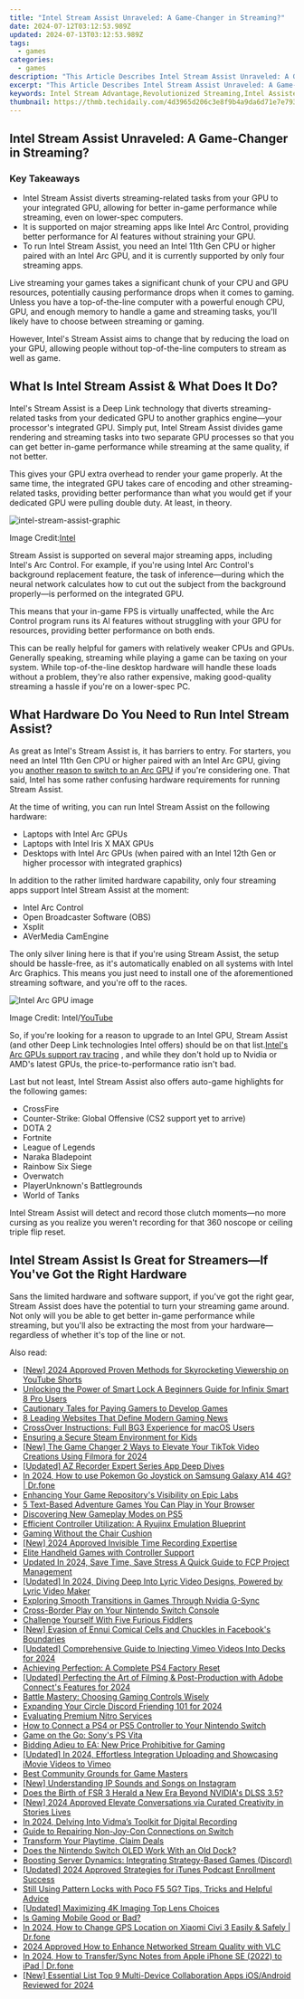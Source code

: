```yaml
---
title: "Intel Stream Assist Unraveled: A Game-Changer in Streaming?"
date: 2024-07-12T03:12:53.989Z
updated: 2024-07-13T03:12:53.989Z
tags:
  - games
categories:
  - games
description: "This Article Describes Intel Stream Assist Unraveled: A Game-Changer in Streaming?"
excerpt: "This Article Describes Intel Stream Assist Unraveled: A Game-Changer in Streaming?"
keywords: Intel Stream Advantage,Revolutionized Streaming,Intel Assisted Playback,Smooth Video Streams,Gaming with Intel,Enhanced Media Experience,Technology in Streaming
thumbnail: https://thmb.techidaily.com/4d3965d206c3e8f9b4a9da6d71e7e79363ab237dd992d3524ab2a99d8d4908ed.jpg
---
```


## Intel Stream Assist Unraveled: A Game-Changer in Streaming?

### Key Takeaways

* Intel Stream Assist diverts streaming-related tasks from your GPU to your integrated GPU, allowing for better in-game performance while streaming, even on lower-spec computers.
* It is supported on major streaming apps like Intel Arc Control, providing better performance for AI features without straining your GPU.
* To run Intel Stream Assist, you need an Intel 11th Gen CPU or higher paired with an Intel Arc GPU, and it is currently supported by only four streaming apps.

 Live streaming your games takes a significant chunk of your CPU and GPU resources, potentially causing performance drops when it comes to gaming. Unless you have a top-of-the-line computer with a powerful enough CPU, GPU, and enough memory to handle a game and streaming tasks, you'll likely have to choose between streaming or gaming.

 However, Intel's Stream Assist aims to change that by reducing the load on your GPU, allowing people without top-of-the-line computers to stream as well as game.

## What Is Intel Stream Assist & What Does It Do?

 Intel's Stream Assist is a Deep Link technology that diverts streaming-related tasks from your dedicated GPU to another graphics engine—your processor's integrated GPU. Simply put, Intel Stream Assist divides game rendering and streaming tasks into two separate GPU processes so that you can get better in-game performance while streaming at the same quality, if not better.

 This gives your GPU extra overhead to render your game properly. At the same time, the integrated GPU takes care of encoding and other streaming-related tasks, providing better performance than what you would get if your dedicated GPU were pulling double duty. At least, in theory.

![intel-stream-assist-graphic](https://static1.makeuseofimages.com/wordpress/wp-content/uploads/2023/11/intel-stream-assist-graphic.jpg)

 Image Credit:[Intel](https://www.intel.com/content/www/us/en/architecture-and-technology/adaptix/deep-link-support.html)

 Stream Assist is supported on several major streaming apps, including Intel's Arc Control. For example, if you're using Intel Arc Control's background replacement feature, the task of inference—during which the neural network calculates how to cut out the subject from the background properly—is performed on the integrated GPU.

 This means that your in-game FPS is virtually unaffected, while the Arc Control program runs its AI features without struggling with your GPU for resources, providing better performance on both ends.

 This can be really helpful for gamers with relatively weaker CPUs and GPUs. Generally speaking, streaming while playing a game can be taxing on your system. While top-of-the-line desktop hardware will handle these loads without a problem, they're also rather expensive, making good-quality streaming a hassle if you're on a lower-spec PC.

## What Hardware Do You Need to Run Intel Stream Assist?

 As great as Intel's Stream Assist is, it has barriers to entry. For starters, you need an Intel 11th Gen CPU or higher paired with an Intel Arc GPU, giving you [another reason to switch to an Arc GPU](https://www.makeuseof.com/reasons-switch-intel-arc-gpu/) if you're considering one. That said, Intel has some rather confusing hardware requirements for running Stream Assist.

 At the time of writing, you can run Intel Stream Assist on the following hardware:

* Laptops with Intel Arc GPUs
* Laptops with Intel Iris X MAX GPUs
* Desktops with Intel Arc GPUs (when paired with an Intel 12th Gen or higher processor with integrated graphics)

 In addition to the rather limited hardware capability, only four streaming apps support Intel Stream Assist at the moment:

* Intel Arc Control
* Open Broadcaster Software (OBS)
* Xsplit
* AVerMedia CamEngine

 The only silver lining here is that if you're using Stream Assist, the setup should be hassle-free, as it's automatically enabled on all systems with Intel Arc Graphics. This means you just need to install one of the aforementioned streaming software, and you're off to the races.

![Intel Arc GPU image](https://static1.makeuseofimages.com/wordpress/wp-content/uploads/2022/09/Intel-Arc-GPU-image.jpg)

 Image Credit: Intel/[YouTube](https://www.youtube.com/watch?v=n6LSJcV5Vco&ab%5Fchannel=IntelGraphics)

 So, if you're looking for a reason to upgrade to an Intel GPU, Stream Assist (and other Deep Link technologies Intel offers) should be on that list.[Intel's Arc GPUs support ray tracing](https://www.makeuseof.com/do-intel-arc-gpus-support-ray-tracing/) , and while they don't hold up to Nvidia or AMD's latest GPUs, the price-to-performance ratio isn't bad.

 Last but not least, Intel Stream Assist also offers auto-game highlights for the following games:

* CrossFire
* Counter-Strike: Global Offensive (CS2 support yet to arrive)
* DOTA 2
* Fortnite
* League of Legends
* Naraka Bladepoint
* Rainbow Six Siege
* Overwatch
* PlayerUnknown's Battlegrounds
* World of Tanks

 Intel Stream Assist will detect and record those clutch moments—no more cursing as you realize you weren't recording for that 360 noscope or ceiling triple flip reset.

## Intel Stream Assist Is Great for Streamers—If You've Got the Right Hardware

 Sans the limited hardware and software support, if you've got the right gear, Stream Assist does have the potential to turn your streaming game around. Not only will you be able to get better in-game performance while streaming, but you'll also be extracting the most from your hardware—regardless of whether it's top of the line or not.


<ins class="adsbygoogle"
     style="display:block"
     data-ad-format="autorelaxed"
     data-ad-client="ca-pub-7571918770474297"
     data-ad-slot="1223367746"></ins>



<ins class="adsbygoogle"
     style="display:block"
     data-ad-client="ca-pub-7571918770474297"
     data-ad-slot="8358498916"
     data-ad-format="auto"
     data-full-width-responsive="true"></ins>



<span class="atpl-alsoreadstyle">Also read:</span>
<div><ul>
<li><a href="https://youtube-zero.techidaily.com/024-approved-proven-methods-for-skyrocketing-viewership-on-youtube-shorts/"><u>[New] 2024 Approved  Proven Methods for Skyrocketing Viewership on YouTube Shorts</u></a></li>
<li><a href="https://unlock-android.techidaily.com/unlocking-the-power-of-smart-lock-a-beginners-guide-for-infinix-smart-8-pro-users-by-drfone-android/"><u>Unlocking the Power of Smart Lock A Beginners Guide for Infinix Smart 8 Pro Users</u></a></li>
<li><a href="https://games-able.techidaily.com/cautionary-tales-for-paying-gamers-to-develop-games/"><u>Cautionary Tales for Paying Gamers to Develop Games</u></a></li>
<li><a href="https://games-able.techidaily.com/8-leading-websites-that-define-modern-gaming-news/"><u>8 Leading Websites That Define Modern Gaming News</u></a></li>
<li><a href="https://games-able.techidaily.com/crossover-instructions-full-bg3-experience-for-macos-users/"><u>CrossOver Instructions: Full BG3 Experience for macOS Users</u></a></li>
<li><a href="https://games-able.techidaily.com/ensuring-a-secure-steam-environment-for-kids/"><u>Ensuring a Secure Steam Environment for Kids</u></a></li>
<li><a href="https://tiktok-clips.techidaily.com/new-the-game-changer-2-ways-to-elevate-your-tiktok-video-creations-using-filmora-for-2024/"><u>[New] The Game Changer  2 Ways to Elevate Your TikTok Video Creations Using Filmora for 2024</u></a></li>
<li><a href="https://visual-screen-recording.techidaily.com/updated-az-recorder-expert-series-app-deep-dives/"><u>[Updated] AZ Recorder Expert Series  App Deep Dives</u></a></li>
<li><a href="https://change-location.techidaily.com/in-2024-how-to-use-pokemon-go-joystick-on-samsung-galaxy-a14-4g-drfone-by-drfone-virtual-android/"><u>In 2024, How to use Pokemon Go Joystick on Samsung Galaxy A14 4G? | Dr.fone</u></a></li>
<li><a href="https://games-able.techidaily.com/enhancing-your-game-repositorys-visibility-on-epic-labs/"><u>Enhancing Your Game Repository's Visibility on Epic Labs</u></a></li>
<li><a href="https://games-able.techidaily.com/5-text-based-adventure-games-you-can-play-in-your-browser/"><u>5 Text-Based Adventure Games You Can Play in Your Browser</u></a></li>
<li><a href="https://games-able.techidaily.com/discovering-new-gameplay-modes-on-ps5/"><u>Discovering New Gameplay Modes on PS5</u></a></li>
<li><a href="https://games-able.techidaily.com/efficient-controller-utilization-a-ryujinx-emulation-blueprint/"><u>Efficient Controller Utilization: A Ryujinx Emulation Blueprint</u></a></li>
<li><a href="https://games-able.techidaily.com/gaming-without-the-chair-cushion/"><u>Gaming Without the Chair Cushion</u></a></li>
<li><a href="https://vp-tips.techidaily.com/new-2024-approved-invisible-time-recording-expertise/"><u>[New] 2024 Approved  Invisible Time Recording Expertise</u></a></li>
<li><a href="https://games-able.techidaily.com/elite-handheld-games-with-controller-support/"><u>Elite Handheld Games with Controller Support</u></a></li>
<li><a href="https://video-creation-software.techidaily.com/updated-in-2024-save-time-save-stress-a-quick-guide-to-fcp-project-management/"><u>Updated In 2024, Save Time, Save Stress A Quick Guide to FCP Project Management</u></a></li>
<li><a href="https://facebook-video-share.techidaily.com/updated-in-2024-diving-deep-into-lyric-video-designs-powered-by-lyric-video-maker/"><u>[Updated] In 2024, Diving Deep Into Lyric Video Designs, Powered by Lyric Video Maker</u></a></li>
<li><a href="https://games-able.techidaily.com/exploring-smooth-transitions-in-games-through-nvidia-g-sync/"><u>Exploring Smooth Transitions in Games Through Nvidia G-Sync</u></a></li>
<li><a href="https://games-able.techidaily.com/cross-border-play-on-your-nintendo-switch-console/"><u>Cross-Border Play on Your Nintendo Switch Console</u></a></li>
<li><a href="https://games-able.techidaily.com/challenge-yourself-with-five-furious-fiddlers/"><u>Challenge Yourself With Five Furious Fiddlers</u></a></li>
<li><a href="https://facebook-video-content.techidaily.com/new-evasion-of-ennui-comical-cells-and-chuckles-in-facebooks-boundaries/"><u>[New] Evasion of Ennui  Comical Cells and Chuckles in Facebook's Boundaries</u></a></li>
<li><a href="https://vimeo-videos.techidaily.com/updated-comprehensive-guide-to-injecting-vimeo-videos-into-decks-for-2024/"><u>[Updated] Comprehensive Guide to Injecting Vimeo Videos Into Decks for 2024</u></a></li>
<li><a href="https://games-able.techidaily.com/achieving-perfection-a-complete-ps4-factory-reset/"><u>Achieving Perfection: A Complete PS4 Factory Reset</u></a></li>
<li><a href="https://screen-sharing-recording.techidaily.com/updated-perfecting-the-art-of-filming-and-post-production-with-adobe-connects-features-for-2024/"><u>[Updated] Perfecting the Art of Filming & Post-Production with Adobe Connect's Features for 2024</u></a></li>
<li><a href="https://games-able.techidaily.com/battle-mastery-choosing-gaming-controls-wisely/"><u>Battle Mastery: Choosing Gaming Controls Wisely</u></a></li>
<li><a href="https://discord-videos.techidaily.com/expanding-your-circle-discord-friending-101-for-2024/"><u>Expanding Your Circle  Discord Friending 101 for 2024</u></a></li>
<li><a href="https://games-able.techidaily.com/evaluating-premium-nitro-services/"><u>Evaluating Premium Nitro Services</u></a></li>
<li><a href="https://games-able.techidaily.com/how-to-connect-a-ps4-or-ps5-controller-to-your-nintendo-switch/"><u>How to Connect a PS4 or PS5 Controller to Your Nintendo Switch</u></a></li>
<li><a href="https://games-able.techidaily.com/game-on-the-go-sonys-ps-vita/"><u>Game on the Go: Sony's PS Vita</u></a></li>
<li><a href="https://games-able.techidaily.com/bidding-adieu-to-ea-new-price-prohibitive-for-gaming/"><u>Bidding Adieu to EA: New Price Prohibitive for Gaming</u></a></li>
<li><a href="https://vimeo-videos.techidaily.com/updated-in-2024-effortless-integration-uploading-and-showcasing-imovie-videos-to-vimeo/"><u>[Updated] In 2024, Effortless Integration  Uploading and Showcasing iMovie Videos to Vimeo</u></a></li>
<li><a href="https://games-able.techidaily.com/best-community-grounds-for-game-masters/"><u>Best Community Grounds for Game Masters</u></a></li>
<li><a href="https://instagram-videos.techidaily.com/new-understanding-ip-sounds-and-songs-on-instagram/"><u>[New] Understanding IP  Sounds and Songs on Instagram</u></a></li>
<li><a href="https://games-able.techidaily.com/does-the-birth-of-fsr-3-herald-a-new-era-beyond-nvidias-dlss-35/"><u>Does the Birth of FSR 3 Herald a New Era Beyond NVIDIA's DLSS 3.5?</u></a></li>
<li><a href="https://instagram-video-recordings.techidaily.com/new-2024-approved-elevate-conversations-via-curated-creativity-in-stories-lives/"><u>[New] 2024 Approved  Elevate Conversations via Curated Creativity in Stories Lives</u></a></li>
<li><a href="https://desktop-recording.techidaily.com/in-2024-delving-into-vidmas-toolkit-for-digital-recording/"><u>In 2024, Delving Into Vidma’s Toolkit for Digital Recording</u></a></li>
<li><a href="https://games-able.techidaily.com/guide-to-repairing-non-joy-con-connections-on-switch/"><u>Guide to Repairing Non-Joy-Con Connections on Switch</u></a></li>
<li><a href="https://games-able.techidaily.com/1719161479393-transform-your-playtime-claim-deals/"><u>Transform Your Playtime, Claim Deals</u></a></li>
<li><a href="https://games-able.techidaily.com/does-the-nintendo-switch-oled-work-with-an-old-dock/"><u>Does the Nintendo Switch OLED Work With an Old Dock?</u></a></li>
<li><a href="https://games-able.techidaily.com/boosting-server-dynamics-integrating-strategy-based-games-discord/"><u>Boosting Server Dynamics: Integrating Strategy-Based Games (Discord)</u></a></li>
<li><a href="https://fox-friendly.techidaily.com/updated-2024-approved-strategies-for-itunes-podcast-enrollment-success/"><u>[Updated] 2024 Approved  Strategies for iTunes Podcast Enrollment Success</u></a></li>
<li><a href="https://easy-unlock-android.techidaily.com/still-using-pattern-locks-with-poco-f5-5g-tips-tricks-and-helpful-advice-by-drfone-android/"><u>Still Using Pattern Locks with Poco F5 5G? Tips, Tricks and Helpful Advice</u></a></li>
<li><a href="https://extra-guidance.techidaily.com/updated-maximizing-4k-imaging-top-lens-choices/"><u>[Updated] Maximizing 4K Imaging  Top Lens Choices</u></a></li>
<li><a href="https://games-able.techidaily.com/is-gaming-mobile-good-or-bad/"><u>Is Gaming Mobile Good or Bad?</u></a></li>
<li><a href="https://review-topics.techidaily.com/in-2024-how-to-change-gps-location-on-xiaomi-civi-3-easily-and-safely-drfone-by-drfone-virtual-android/"><u>In 2024, How to Change GPS Location on Xiaomi Civi 3 Easily & Safely | Dr.fone</u></a></li>
<li><a href="https://vp-tips.techidaily.com/2024-approved-how-to-enhance-networked-stream-quality-with-vlc/"><u>2024 Approved  How to Enhance Networked Stream Quality with VLC</u></a></li>
<li><a href="https://iphone-transfer.techidaily.com/in-2024-how-to-transfersync-notes-from-apple-iphone-se-2022-to-ipad-drfone-by-drfone-transfer-from-ios/"><u>In 2024, How to Transfer/Sync Notes from Apple iPhone SE (2022) to iPad | Dr.fone</u></a></li>
<li><a href="https://video-capture.techidaily.com/new-essential-list-top-9-multi-device-collaboration-apps-iosandroid-reviewed-for-2024/"><u>[New] Essential List  Top 9 Multi-Device Collaboration Apps iOS/Android Reviewed for 2024</u></a></li>
</ul></div>
